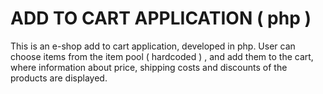 # ADD TO CART APPLICATION ( php )

This is an e-shop add to cart application, developed in php.
User can choose items from the item pool ( hardcoded ) , and add them to the cart,
where information about price, shipping costs and discounts of the products are displayed.
